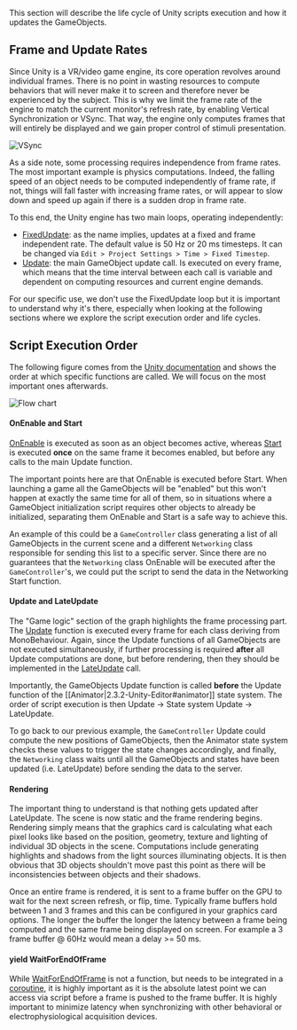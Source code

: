 This section will describe the life cycle of Unity scripts execution and how it updates the GameObjects. 

## Frame and Update Rates
Since Unity is a VR/video game engine, its core operation revolves around individual frames. There is no point in wasting resources to compute behaviors that will never make it to screen and therefore never be experienced by the subject. This is why we limit the frame rate of the engine to match the current monitor's refresh rate, by enabling Vertical Synchronization or VSync. That way, the engine only computes frames that will entirely be displayed and we gain proper control of stimuli presentation. 

![VSync](https://github.com/Doug1983/MTLab_UnitySource/blob/master/Documentation/img/VSync.jpg)

As a side note, some processing requires independence from frame rates. The most important example is physics computations. Indeed, the falling speed of an object needs to be computed independently of frame rate, if not, things will fall faster with increasing frame rates, or will appear to slow down and speed up again if there is a sudden drop in frame rate. 

To this end, the Unity engine has two main loops, operating independently:
* [FixedUpdate](https://docs.unity3d.com/ScriptReference/MonoBehaviour.FixedUpdate.html): as the name implies, updates at a fixed and frame independent rate. The default value is 50 Hz or 20 ms timesteps. It can be changed via `Edit > Project Settings > Time > Fixed Timestep`. 
* [Update](https://docs.unity3d.com/ScriptReference/MonoBehaviour.Update.html): the main GameObject update call. Is executed on every frame, which means that the time interval between each call is variable and dependent on computing resources and current engine demands. 

For our specific use, we don't use the FixedUpdate loop but it is important to understand why it's there, especially when looking at the following sections where we explore the script execution order and life cycles. 

## Script Execution Order
The following figure comes from the [Unity documentation](https://docs.unity3d.com/Manual/ExecutionOrder.html) and shows the order at which specific functions are called. We will focus on the most important ones afterwards. 

![Flow chart](https://docs.unity3d.com/uploads/Main/monobehaviour_flowchart.svg)

#### OnEnable and Start
[OnEnable](https://docs.unity3d.com/ScriptReference/MonoBehaviour.OnEnable.html) is executed as soon as an object becomes active, whereas [Start](https://docs.unity3d.com/ScriptReference/MonoBehaviour.Start.html) is executed **once** on the same frame it becomes enabled, but before any calls to the main Update function. 

The important points here are that OnEnable is executed before Start. When launching a game all the GameObjects will be "enabled" but this won't happen at exactly the same time for all of them, so in situations where a GameObject initialization script requires other objects to already be initialized, separating them OnEnable and Start is a safe way to achieve this. 

An example of this could be a `GameController` class generating a list of all GameObjects in the current scene and a different `Networking` class responsible for sending this list to a specific server. Since there are no guarantees that the `Networking` class OnEnable will be executed after the `GameController`'s, we could put the script to send the data in the Networking Start function. 

#### Update and LateUpdate
The "Game logic" section of the graph highlights the frame processing part. The [Update](https://docs.unity3d.com/ScriptReference/MonoBehaviour.Update.html) function is executed every frame for each class deriving from MonoBehaviour. Again, since the Update functions of all GameObjects are not executed simultaneously, if further processing is required **after** all Update computations are done, but before rendering, then they should be implemented in the [LateUpdate](https://docs.unity3d.com/ScriptReference/MonoBehaviour.LateUpdate.html) call. 

Importantly, the GameObjects Update function is called **before** the Update function of the [[Animator|2.3.2-Unity-Editor#animator]] state system. The order of script execution is then Update -> State system Update -> LateUpdate.

To go back to our previous example, the `GameController` Update could compute the new positions of GameObjects, then the Animator state system checks these values to trigger the state changes accordingly, and finally, the `Networking` class waits until all the GameObjects and states have been updated (i.e. LateUpdate) before sending the data to the server.

#### Rendering
The important thing to understand is that nothing gets updated after LateUpdate. The scene is now static and the frame rendering begins. Rendering simply means that the graphics card is calculating what each pixel looks like based on the position, geometry, texture and lighting of individual 3D objects in the scene. Computations include generating highlights and shadows from the light sources illuminating objects. It is then obvious that 3D objects shouldn't move past this point as there will be inconsistencies between objects and their shadows. 

Once an entire frame is rendered, it is sent to a frame buffer on the GPU to wait for the next screen refresh, or flip, time. Typically frame buffers hold between 1 and 3 frames and this can be configured in your graphics card options. The longer the buffer the longer the latency between a frame being computed and the same frame being displayed on screen. For example a 3 frame buffer @ 60Hz would mean a delay >= 50 ms. 

#### yield WaitForEndOfFrame
While [WaitForEndOfFrame](https://docs.unity3d.com/ScriptReference/WaitForEndOfFrame.html) is not a function, but needs to be integrated in a [coroutine](https://docs.unity3d.com/ScriptReference/Coroutine.html), it is highly important as it is the absolute latest point we can access via script before a frame is pushed to the frame buffer. It is highly important to minimize latency when synchronizing with other behavioral or electrophysiological acquisition devices. 







